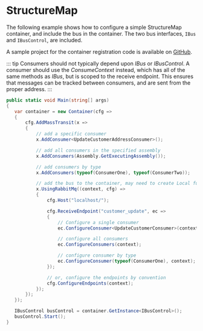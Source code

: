 # StructureMap

The following example shows how to configure a simple StructureMap container, and include the bus in the
container. The two bus interfaces, `IBus` and `IBusControl`, are included.

A sample project for the container registration code is available on [GitHub](https://github.com/MassTransit/Sample-Containers).

::: tip
Consumers should not typically depend upon <i>IBus</i> or <i>IBusControl</i>. A consumer should use the <i>ConsumeContext</i>
instead, which has all of the same methods as <i>IBus</i>, but is scoped to the receive endpoint. This ensures that
messages can be tracked between consumers, and are sent from the proper address.
:::

 ```cs
public static void Main(string[] args)
{
    var container = new Container(cfg =>
    {
        cfg.AddMassTransit(x =>
        {
            // add a specific consumer
            x.AddConsumer<UpdateCustomerAddressConsumer>();

            // add all consumers in the specified assembly
            x.AddConsumers(Assembly.GetExecutingAssembly());

            // add consumers by type
            x.AddConsumers(typeof(ConsumerOne), typeof(ConsumerTwo));

            // add the bus to the container, may need to create Local function
            x.UsingRabbitMq((context, cfg) =>
            {
                cfg.Host("localhost/");

                cfg.ReceiveEndpoint("customer_update", ec =>
                {
                    // Configure a single consumer
                    ec.ConfigureConsumer<UpdateCustomerConsumer>(context);

                    // configure all consumers
                    ec.ConfigureConsumers(context);

                    // configure consumer by type
                    ec.ConfigureConsumer(typeof(ConsumerOne), context);
                });

                // or, configure the endpoints by convention
                cfg.ConfigureEndpoints(context);
            });
        });
    });

    IBusControl busControl = container.GetInstance<IBusControl>();
    busControl.Start();
}
```
